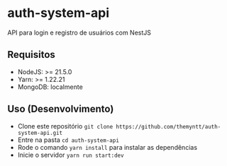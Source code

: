 # auth-system-api

API para login e registro de usuários com NestJS

## Requisitos

- NodeJS: >= 21.5.0
- Yarn: >= 1.22.21
- MongoDB: localmente

## Uso (Desenvolvimento)

- Clone este repositório ```git clone https://github.com/themyntt/auth-system-api.git```
- Entre na pasta ```cd auth-system-api```
- Rode o comando ```yarn install``` para instalar as dependências
- Inicie o servidor ```yarn run start:dev```
